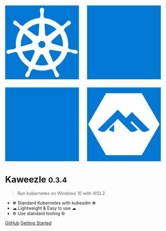 ![logo](_assets/logo.svg)

# Kaweezle <small>0.3.4</small>

> Run kubernetes on Windows 10 with WSL2.

- ☸ Standard Kubernetes with kubeadm ☸
- ☁ Lightweight & Easy to use ☁
- ⚙ Use standard tooling ⚙

[GitHub](https://github.com/kaweezle/kaweezle/) [Getting Started](/quick-start)
